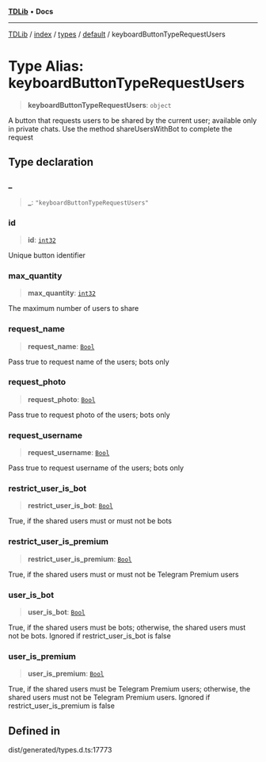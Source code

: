 [**TDLib**](../../../../../../README.md) • **Docs**

***

[TDLib](../../../../../../modules.md) / [index](../../../../../README.md) / [types](../../../README.md) / [default](../README.md) / keyboardButtonTypeRequestUsers

# Type Alias: keyboardButtonTypeRequestUsers

> **keyboardButtonTypeRequestUsers**: `object`

A button that requests users to be shared by the current user; available only in private chats. Use the method shareUsersWithBot to complete the request

## Type declaration

### \_

> **\_**: `"keyboardButtonTypeRequestUsers"`

### id

> **id**: [`int32`](int32.md)

Unique button identifier

### max\_quantity

> **max\_quantity**: [`int32`](int32.md)

The maximum number of users to share

### request\_name

> **request\_name**: [`Bool`](Bool.md)

Pass true to request name of the users; bots only

### request\_photo

> **request\_photo**: [`Bool`](Bool.md)

Pass true to request photo of the users; bots only

### request\_username

> **request\_username**: [`Bool`](Bool.md)

Pass true to request username of the users; bots only

### restrict\_user\_is\_bot

> **restrict\_user\_is\_bot**: [`Bool`](Bool.md)

True, if the shared users must or must not be bots

### restrict\_user\_is\_premium

> **restrict\_user\_is\_premium**: [`Bool`](Bool.md)

True, if the shared users must or must not be Telegram Premium users

### user\_is\_bot

> **user\_is\_bot**: [`Bool`](Bool.md)

True, if the shared users must be bots; otherwise, the shared users must not be bots. Ignored if restrict_user_is_bot is false

### user\_is\_premium

> **user\_is\_premium**: [`Bool`](Bool.md)

True, if the shared users must be Telegram Premium users; otherwise, the shared users must not be Telegram Premium users. Ignored if restrict_user_is_premium is false

## Defined in

dist/generated/types.d.ts:17773
